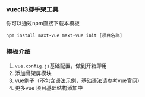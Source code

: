 ### vuecli3脚手架工具

 你可以通过npm直接下载本模板

 `
  npm install maxt-vue
  maxt-vue init [项目名称]
 `

### 模板介绍

1. `vue.config.js`基础配置，做到开箱即用
2. 添加骨架屏模块
3. vue例子（不包含语法示例，基础语法请参考vue官网）
4. 更多vue 项目基础结构添加中
